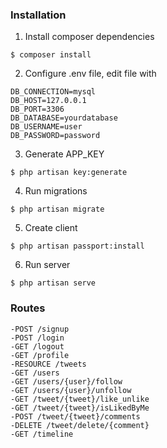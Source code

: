 
### Installation

1. Install composer dependencies
```
$ composer install
```

2. Configure .env file, edit file with
```
DB_CONNECTION=mysql
DB_HOST=127.0.0.1
DB_PORT=3306
DB_DATABASE=yourdatabase
DB_USERNAME=user
DB_PASSWORD=password
```
3. Generate APP_KEY
```
$ php artisan key:generate
```

4. Run migrations
```
$ php artisan migrate
```

5. Create client
```
$ php artisan passport:install

```
6. Run server
```
$ php artisan serve
```

### Routes

    -POST /signup
    -POST /login
    -GET /logout
    -GET /profile
    -RESOURCE /tweets
    -GET /users
    -GET /users/{user}/follow
    -GET /users/{user}/unfollow
    -GET /tweet/{tweet}/like_unlike
    -GET /tweet/{tweet}/isLikedByMe
    -POST /tweet/{tweet}/comments
    -DELETE /tweet/delete/{comment}
    -GET /timeline
